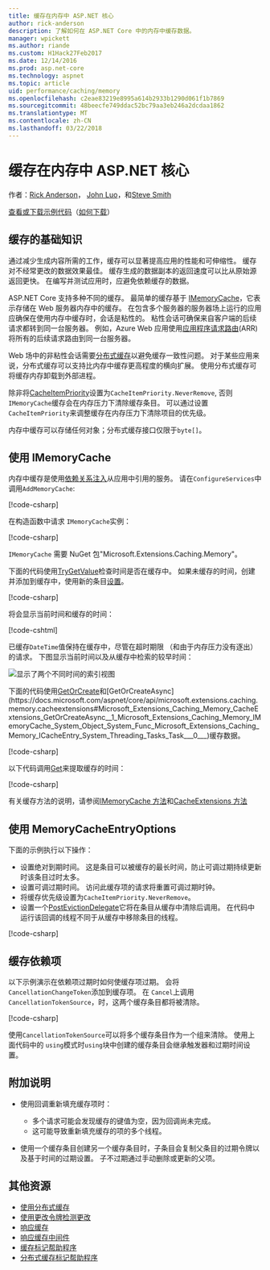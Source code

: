 ```yaml
---
title: 缓存在内存中 ASP.NET 核心
author: rick-anderson
description: 了解如何在 ASP.NET Core 中的内存中缓存数据。
manager: wpickett
ms.author: riande
ms.custom: H1Hack27Feb2017
ms.date: 12/14/2016
ms.prod: asp.net-core
ms.technology: aspnet
ms.topic: article
uid: performance/caching/memory
ms.openlocfilehash: c2eae83219e8995a614b2933b1290d061f1b7869
ms.sourcegitcommit: 48beecfe749ddac52bc79aa3eb246a2dcdaa1862
ms.translationtype: MT
ms.contentlocale: zh-CN
ms.lasthandoff: 03/22/2018
---
```

# <a name="cache-in-memory-in-aspnet-core"></a>缓存在内存中 ASP.NET 核心

作者：[Rick Anderson](https://twitter.com/RickAndMSFT)， [John Luo](https://github.com/JunTaoLuo)，和[Steve Smith](https://ardalis.com/)

[查看或下载示例代码](https://github.com/aspnet/Docs/tree/master/aspnetcore/performance/caching/memory/sample)（[如何下载](xref:tutorials/index#how-to-download-a-sample)）

## <a name="caching-basics"></a>缓存的基础知识

通过减少生成内容所需的工作，缓存可以显著提高应用的性能和可伸缩性。 缓存对不经常更改的数据效果最佳。 缓存生成的数据副本的返回速度可以比从原始源返回更快。 在编写并测试应用时，应避免依赖缓存的数据。

ASP.NET Core 支持多种不同的缓存。 最简单的缓存基于 [IMemoryCache](https://docs.microsoft.com/aspnet/core/api/microsoft.extensions.caching.memory.imemorycache)，它表示存储在 Web 服务器内存中的缓存。 在包含多个服务器的服务器场上运行的应用应确保在使用内存中缓存时，会话是粘性的。 粘性会话可确保来自客户端的后续请求都转到同一台服务器。 例如，Azure Web 应用使用[应用程序请求路由](https://www.iis.net/learn/extensions/planning-for-arr)(ARR) 将所有的后续请求路由到同一台服务器。

Web 场中的非粘性会话需要[分布式缓存](distributed.md)以避免缓存一致性问题。 对于某些应用来说，分布式缓存可以支持比内存中缓存更高程度的横向扩展。 使用分布式缓存可将缓存内存卸载到外部进程。 

除非将[CacheItemPriority](https://docs.microsoft.com/aspnet/core/api/microsoft.extensions.caching.memory.cacheitempriority)设置为`CacheItemPriority.NeverRemove`, 否则`IMemoryCache`缓存会在内存压力下清除缓存条目。 可以通过设置`CacheItemPriority`来调整缓存在内存压力下清除项目的优先级。

内存中缓存可以存储任何对象；分布式缓存接口仅限于`byte[]`。

## <a name="using-imemorycache"></a>使用 IMemoryCache

内存中缓存是使用[依赖关系注入](../../fundamentals/dependency-injection.md)从应用中引用的服务。 请在`ConfigureServices`中调用`AddMemoryCache`:

[!code-csharp[](memory/sample/WebCache/Startup.cs?highlight=8)] 

在构造函数中请求 `IMemoryCache`实例：

[!code-csharp[](memory/sample/WebCache/Controllers/HomeController.cs?name=snippet_ctor&highlight=3,5-999)] 

`IMemoryCache` 需要 NuGet 包"Microsoft.Extensions.Caching.Memory"。

下面的代码使用[TryGetValue](/dotnet/api/microsoft.extensions.caching.memory.imemorycache.trygetvalue?view=aspnetcore-2.0#Microsoft_Extensions_Caching_Memory_IMemoryCache_TryGetValue_System_Object_System_Object__)检查时间是否在缓存中。 如果未缓存的时间，创建并添加到缓存中，使用新的条目[设置](/dotnet/api/microsoft.extensions.caching.memory.cacheextensions.set?view=aspnetcore-2.0#Microsoft_Extensions_Caching_Memory_CacheExtensions_Set__1_Microsoft_Extensions_Caching_Memory_IMemoryCache_System_Object___0_Microsoft_Extensions_Caching_Memory_MemoryCacheEntryOptions_)。

[!code-csharp[](memory/sample/WebCache/Controllers/HomeController.cs?name=snippet1)]

将会显示当前时间和缓存的时间：

[!code-cshtml[](memory/sample/WebCache/Views/Home/Cache.cshtml)]

已缓存`DateTime`值保持在缓存中，尽管在超时期限 （和由于内存压力没有逐出） 的请求。 下图显示当前时间以及从缓存中检索的较早时间：

![显示了两个不同时间的索引视图](memory/_static/time.png)

下面的代码使用[GetOrCreate](https://docs.microsoft.com/aspnet/core/api/microsoft.extensions.caching.memory.cacheextensions#Microsoft_Extensions_Caching_Memory_CacheExtensions_GetOrCreate__1_Microsoft_Extensions_Caching_Memory_IMemoryCache_System_Object_System_Func_Microsoft_Extensions_Caching_Memory_ICacheEntry___0__)和[GetOrCreateAsync](https://docs.microsoft.com/aspnet/core/api/microsoft.extensions.caching.memory.cacheextensions#Microsoft_Extensions_Caching_Memory_CacheExtensions_GetOrCreateAsync__1_Microsoft_Extensions_Caching_Memory_IMemoryCache_System_Object_System_Func_Microsoft_Extensions_Caching_Memory_ICacheEntry_System_Threading_Tasks_Task___0___)缓存数据。 

[!code-csharp[](memory/sample/WebCache/Controllers/HomeController.cs?name=snippet2&highlight=3-7,14-19)]

以下代码调用[Get](https://docs.microsoft.com/aspnet/core/api/microsoft.extensions.caching.memory.cacheextensions#Microsoft_Extensions_Caching_Memory_CacheExtensions_Get__1_Microsoft_Extensions_Caching_Memory_IMemoryCache_System_Object_)来提取缓存的时间：

[!code-csharp[](memory/sample/WebCache/Controllers/HomeController.cs?name=snippet_gct)]

有关缓存方法的说明，请参阅[IMemoryCache 方法](https://docs.microsoft.com/aspnet/core/api/microsoft.extensions.caching.memory.imemorycache)和[CacheExtensions 方法](https://docs.microsoft.com/aspnet/core/api/microsoft.extensions.caching.memory.cacheextensions)

## <a name="using-memorycacheentryoptions"></a>使用 MemoryCacheEntryOptions

下面的示例执行以下操作：

- 设置绝对到期时间。 这是条目可以被缓存的最长时间，防止可调过期持续更新时该条目过时太多。
- 设置可调过期时间。 访问此缓存项的请求将重置可调过期时钟。
- 将缓存优先级设置为`CacheItemPriority.NeverRemove`。 
- 设置一个[PostEvictionDelegate](https://docs.microsoft.com/aspnet/core/api/microsoft.extensions.caching.memory.postevictiondelegate)它将在条目从缓存中清除后调用。 在代码中运行该回调的线程不同于从缓存中移除条目的线程。

[!code-csharp[](memory/sample/WebCache/Controllers/HomeController.cs?name=snippet_et&highlight=14-20)]

## <a name="cache-dependencies"></a>缓存依赖项

以下示例演示在依赖项过期时如何使缓存项过期。 会将 `CancellationChangeToken`添加到缓存项。 在 `Cancel`上调用 `CancellationTokenSource`，时，这两个缓存条目都将被清除。 

[!code-csharp[](memory/sample/WebCache/Controllers/HomeController.cs?name=snippet_ed)]

使用`CancellationTokenSource`可以将多个缓存条目作为一个组来清除。 使用上面代码中的 `using`模式时`using`块中创建的缓存条目会继承触发器和过期时间设置。

## <a name="additional-notes"></a>附加说明

- 使用回调重新填充缓存项时：

  - 多个请求可能会发现缓存的键值为空，因为回调尚未完成。 
  - 这可能导致重新填充缓存的项的多个线程。

- 使用一个缓存条目创建另一个缓存条目时，子条目会复制父条目的过期令牌以及基于时间的过期设置。 子不过期通过手动删除或更新的父项。

## <a name="additional-resources"></a>其他资源

* [使用分布式缓存](xref:performance/caching/distributed)
* [使用更改令牌检测更改](xref:fundamentals/primitives/change-tokens)
* [响应缓存](xref:performance/caching/response)
* [响应缓存中间件](xref:performance/caching/middleware)
* [缓存标记帮助程序](xref:mvc/views/tag-helpers/builtin-th/cache-tag-helper)
* [分布式缓存标记帮助程序](xref:mvc/views/tag-helpers/builtin-th/distributed-cache-tag-helper)

